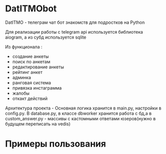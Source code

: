 # DatITMObot
  DatITMO - телеграм чат бот знакомств для подростков на Python
 
 Для реализации работы с telegram api используется библиотека aiogram, а из субд используется sqlite
 
 Из функционала :
  - создание анкеты
  - поиск по анкетам
  - редактирование анкеты
  - рейтинг анкет
  - админка
  - ранговая система
  - привязка инстаграмма
  - жалобы
  - откакт действий
 
 Архитектура проекта - Основная логика хранится в main.py, настройки в config.py. В database.py, в классе dbworker хранится работа с бд,а в custom_answer.py - массивы с кастомными ответами юзеров(нужно в будущем переписать на vedis)


# Примеры пользования

